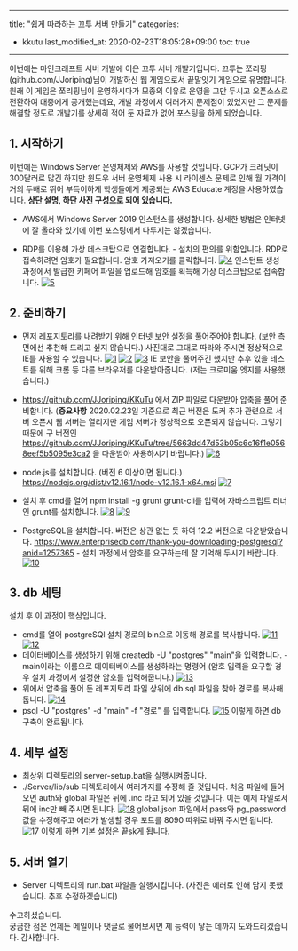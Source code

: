
---
title: "쉽게 따라하는 끄투 서버 만들기"
categories: 
  - kkutu
last_modified_at: 2020-02-23T18:05:28+09:00
toc: true
---
이번에는 마인크래프트 서버 개발에 이은 끄투 서버 개발기입니다.
끄투는 쪼리핑(github.com/JJoriping)님이 개발하신 웹 게임으로서 끝말잇기 게임으로 유명합니다.
원래 이 게임은 쪼리핑님이 운영하시다가 모종의 이유로 운영을 그만 두시고 오픈소스로 전환하여 대중에게 공개했는데요,
개발 과정에서 여러가지 문제점이 있었지만 그 문제를 해결할 정도로 개발기를 상세히 적어 둔 자료가 없어 포스팅을 하게 되었습니다.

## 1. 시작하기
이번에는 Windows Server 운영체제와 AWS를 사용할 것입니다. GCP가 크레딧이 300달러로 많긴 하지만 윈도우 서버 운영체제 사용 시 라이센스 문제로 인해 월 가격이 거의 두배로 뛰어 부득이하게 학생들에게 제공되는 AWS Educate 계정을 사용하였습니다.
**상단 설명, 하단 사진 구성으로 되어 있습니다.**  

 * AWS에서 Windows Server 2019 인스턴스를 생성합니다. 상세한 방법은 인터넷에 잘 올라와 있기에 이번 포스팅에서 다루지는 않겠습니다.  

 * RDP를 이용해 가상 데스크탑으로 연결합니다. - 설치의 편의를 위함입니다.
RDP로 접속하려면 암호가 필요합니다. 암호 가져오기를 클릭합니다.
[![4](https://user-images.githubusercontent.com/30541362/75104595-ad1cb900-564e-11ea-90ef-b5bb56996375.png)](https://user-images.githubusercontent.com/30541362/75104595-ad1cb900-564e-11ea-90ef-b5bb56996375.png)
인스턴트 생성 과정에서 발급한 키페어 파일을 업로드해 암호를 획득해 가상 데스크탑으로 접속합니다.
[![5](https://user-images.githubusercontent.com/30541362/75104642-01c03400-564f-11ea-95fd-94925f8b02e8.png)](https://user-images.githubusercontent.com/30541362/75104642-01c03400-564f-11ea-95fd-94925f8b02e8.png)

## 2. 준비하기
 * 먼저 레포지토리를 내려받기 위해 인터넷 보안 설정을 풀어주어야 합니다. (보안 측면에선 추천해 드리고 싶지 않습니다.)
사진대로 그대로 따라와 주시면 정상적으로 IE를 사용할 수 있습니다.
[![1](https://user-images.githubusercontent.com/30541362/74930506-21721500-5421-11ea-8839-cd5a91e4538e.png)](https://user-images.githubusercontent.com/30541362/74930506-21721500-5421-11ea-8839-cd5a91e4538e.png)
[![2](https://user-images.githubusercontent.com/30541362/74930511-23d46f00-5421-11ea-96cf-d56861f428bf.png)](https://user-images.githubusercontent.com/30541362/74930511-23d46f00-5421-11ea-96cf-d56861f428bf.png)
[![3](https://user-images.githubusercontent.com/30541362/74930513-23d46f00-5421-11ea-8760-45cf49ea0aaf.png)](https://user-images.githubusercontent.com/30541362/74930513-23d46f00-5421-11ea-8760-45cf49ea0aaf.png)
IE 보안을 풀어주긴 했지만 추후 있을 테스트를 위해 크롬 등 다른 브라우저를 다운받아줍니다. (저는 크로미움 엣지를 사용했습니다.)  

 * https://github.com/JJoriping/KKuTu 에서 ZIP 파일로 다운받아 압축을 풀어 준비합니다.
  (**중요사항** 2020.02.23일 기준으로 최근 버전은 도커 추가 관련으로 서버 오픈시 웹 서버는 열리지만 게임 서버가 정상적으로 오픈되지 않습니다. 그렇기 때문에 구 버전인 https://github.com/JJoriping/KKuTu/tree/5663dd47d53b05c6c16f1e0568eef5b5095e3ca2 을 다운받아 사용하시기 바랍니다.)
[![6](https://user-images.githubusercontent.com/30541362/75104788-51532f80-5650-11ea-9dfc-8538631b3a3a.png)](https://user-images.githubusercontent.com/30541362/75104788-51532f80-5650-11ea-9dfc-8538631b3a3a.png)

 * node.js를 설치합니다. (버전 6 이상이면 됩니다.)
https://nodejs.org/dist/v12.16.1/node-v12.16.1-x64.msi
[![7](https://user-images.githubusercontent.com/30541362/75104861-48169280-5651-11ea-9f1a-295c0053f399.png)](https://user-images.githubusercontent.com/30541362/75104861-48169280-5651-11ea-9f1a-295c0053f399.png)

 * 설치 후 cmd를 열어 npm install -g grunt grunt-cli를 입력해 자바스크립트 러너인 grunt를 설치합니다.
[![8](https://user-images.githubusercontent.com/30541362/75104873-74caaa00-5651-11ea-98b8-9e61836b3094.png)](https://user-images.githubusercontent.com/30541362/75104873-74caaa00-5651-11ea-98b8-9e61836b3094.png)
[![9](https://user-images.githubusercontent.com/30541362/75104929-45686d00-5652-11ea-922f-3373a0110808.png)](https://user-images.githubusercontent.com/30541362/75104929-45686d00-5652-11ea-922f-3373a0110808.png)

 * PostgreSQL을 설치합니다. 버전은 상관 없는 듯 하여 12.2 버전으로 다운받았습니다. https://www.enterprisedb.com/thank-you-downloading-postgresql?anid=1257365 - 설치 과정에서 암호를 요구하는데 잘 기억해 두시기 바랍니다.
[![10](https://user-images.githubusercontent.com/30541362/75104971-a09a5f80-5652-11ea-9870-c297488ca421.png)](https://user-images.githubusercontent.com/30541362/75104971-a09a5f80-5652-11ea-9870-c297488ca421.png)

## 3. db 세팅
설치 후 이 과정이 핵심입니다.
 * cmd를 열어 postgreSQl 설치 경로의 bin으로 이동해 경로를 복사합니다.
[![11](https://user-images.githubusercontent.com/30541362/75104996-1ef70180-5653-11ea-883b-8d09ab4f836e.png)](https://user-images.githubusercontent.com/30541362/75104996-1ef70180-5653-11ea-883b-8d09ab4f836e.png)
[![12](https://user-images.githubusercontent.com/30541362/75105015-62ea0680-5653-11ea-8776-adae8a8c1777.png)](https://user-images.githubusercontent.com/30541362/75105015-62ea0680-5653-11ea-8776-adae8a8c1777.png)
 * 데이터베이스를 생성하기 위해 createdb -U "postgres" "main"을 입력합니다. - main이라는 이름으로 데이터베이스를 생성하라는 명령어 (암호 입력을 요구할 경우 설치 과정에서 설정한 암호를 입력해줍니다.)
[![13](https://user-images.githubusercontent.com/30541362/75105141-c6c0ff00-5654-11ea-91fe-e0229c6c420e.png)](https://user-images.githubusercontent.com/30541362/75105141-c6c0ff00-5654-11ea-91fe-e0229c6c420e.png)
 * 위에서 압축을 풀어 둔 레포지토리 파일 상위에 db.sql 파일을 찾아 경로를 복사해 둡니다.
[![14](https://user-images.githubusercontent.com/30541362/75105760-e0654500-565a-11ea-9f5a-ee8099a17f32.png)](https://user-images.githubusercontent.com/30541362/75105760-e0654500-565a-11ea-9f5a-ee8099a17f32.png)
 * psql -U "postgres" -d "main" -f "경로" 를 입력합니다.
[![15](https://user-images.githubusercontent.com/30541362/75105784-45b93600-565b-11ea-8605-a7c0bd18cdf9.png)](https://user-images.githubusercontent.com/30541362/75105784-45b93600-565b-11ea-8605-a7c0bd18cdf9.png)
이렇게 하면 db 구축이 완료됩니다.

## 4. 세부 설정
 * 최상위 디렉토리의 server-setup.bat을 실행시켜줍니다.
 * ./Server/lib/sub 디렉토리에서 여러가지를 수정해 줄 것입니다.
처음 파일에 들어오면 auth와 global 파일은 뒤에 .inc 라고 되어 있을 것입니다. 이는 예제 파일로서 뒤에 inc만 빼 주시면 됩니다.
[![18](https://user-images.githubusercontent.com/30541362/75106766-29b99280-5663-11ea-8f0a-9fd2f31295af.png)](https://user-images.githubusercontent.com/30541362/75106766-29b99280-5663-11ea-8f0a-9fd2f31295af.png)
global.json 파일에서 pass와 pg_password 값을 수정해주고 에러가 발생할 경우 포트를 8090 따위로 바꿔 주시면 됩니다.
![17](https://user-images.githubusercontent.com/30541362/75106687-8b2d3180-5662-11ea-9843-be5512cebe89.png)
이렇게 하면 기본 설정은 끝sk게 됩니다.

## 5. 서버 열기
 * Server 디렉토리의 run.bat 파일을 실행시킵니다.
(사진은 에러로 인해 담지 못했습니다. 추후 수정하겠습니다)

수고하셨습니다.  
궁금한 점은 언제든 메일이나 댓글로 물어보시면 제 능력이 닿는 데까지 도와드리겠습니다. 감사합니다.







